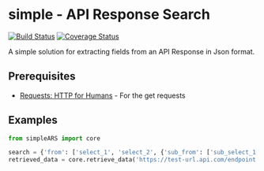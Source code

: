 # simple - API Response Search
[![Build Status](https://travis-ci.org/m19t12/simpleARS.svg?branch=master)](https://travis-ci.org/m19t12/simpleARS)
[![Coverage Status](https://coveralls.io/repos/github/m19t12/simpleARS/badge.svg?branch=master)](https://coveralls.io/github/m19t12/simpleARS?branch=master)

A simple solution for extracting fields from an API Response in Json format.

## Prerequisites

* [Requests: HTTP for Humans](http://docs.python-requests.org/en/master/) - For the get requests

## Examples

```python
from simpleARS import core

search = {'from': ['select_1', 'select_2', {'sub_from': ['sub_select_1', 'sub_select_2']}]}
retrieved_data = core.retrieve_data('https://test-url.api.com/endpoint', search, 'csv')
```
